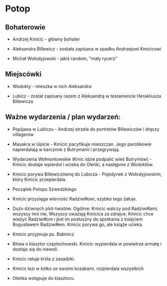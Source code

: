 # Potop

## Bohaterowie

- Andrzej Kmicic - główny bohater

- Aleksandra Billewicz - została zapisana w spadku Andrzejowi Kmicicowi

- Michał Wołodyjowski - jakiś random, "mały rycerz"

## Miejscówki

- Wodokty - mieszka w nich Aleksandra

- Lubicz - został zapisany razem z Aleksandrą w testamencie Herakliusza Billewicza

## Ważne wydarzenia / plan wydarzeń:

- Popijawa w Lubiczu - Andrzej strzela do portretów Billewiczów i dręczy villagerów

- Masakra w Upicie - Kmicic pacyfikuje mieszczan. Jego parobkowie napierdalają w karczmie z Butrymami i przegrywają.

- Wydarzenia Wołmontowskie (Kmic idzie podpalić wieś Butrymów) - Kmicic dostaje wpierdol i ucieka do Oleńki, a następnie z Wodoktów.

- Kmicic porywa Billewiczównę do Lubicza - Pojedynek z Wołodyjowskim, który Kmicic przepierdala.

- Początek Potopu Szwedzkiego

- Kmicic przysięga wierność Radziwiłłowi, szybko tego żałuje.

- Dużo dziwnych plot-twistów. Ogólnie: Kmicic walczy pod Radziwiłłami, wszyscy inni nie, Wszyscy uważają Kmicica za zdrajce, Kmicic chce wieżyć Radziwiłłom i jest im posłuszny do spotkania z księciem Bogusławem Radziwiłłem. Kmicic porywa go, ale książe ucieka.

- Kmicic przyjmuje ps. Babinicz

- Bitwa o klasztor częstochowski. Kmicic wypierdala w powietrze armatę i dostaje się do niewoli.

- Kmicic ratuje króla z zasadzki.

- Kmicic łazi w kółko ze swoimi kozakami, rozpierdala wszystkich

- Oleńka wstępuje do klasztoru.
